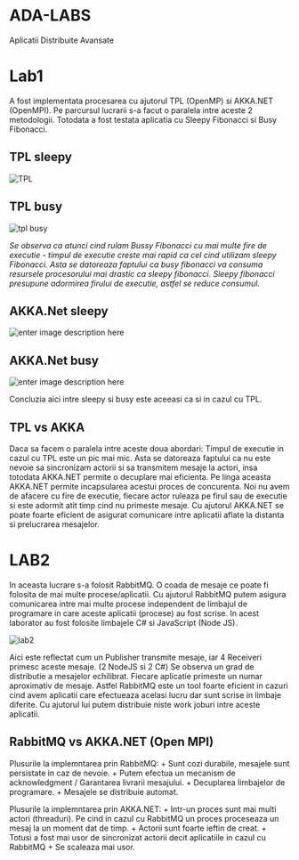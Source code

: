 # ADA-LABS
Aplicatii Distribuite Avansate

# Lab1
A fost implementata procesarea cu ajutorul TPL (OpenMP) si AKKA.NET (OpenMPI). Pe parcursul lucrarii s-a facut o paralela intre aceste 2 metodologii. Totodata a fost testata aplicatia cu Sleepy Fibonacci si Busy Fibonacci.

## TPL sleepy

![TPL](https://scontent.fkiv5-1.fna.fbcdn.net/v/t1.15752-9/100063783_1204216053243009_1698840568374755328_n.png?_nc_cat=107&_nc_sid=b96e70&_nc_eui2=AeFSNdRVgQ1tSOJ14CkEXa7XaGP6Tj_O81xoY_pOP87zXGC2Q3BEjcawTr4boLQaOJTSSG2k7fochPNfMCjPNWVF&_nc_ohc=GtK_rXWTo48AX_h6CP8&_nc_ht=scontent.fkiv5-1.fna&oh=de7c6144fb2da5d680e53a68fd3e7f02&oe=5EF7ACF5)

## TPL busy
![tpl busy](https://scontent.fkiv5-1.fna.fbcdn.net/v/t1.15752-9/99310854_1659509620869272_8812033866341548032_n.png?_nc_cat=104&_nc_sid=b96e70&_nc_eui2=AeGsAm4AP5zMjO_4hVFjFnJzPvDQAlTQ3pw-8NACVNDenEIv06yTF8XN5U8KXhqXQeYjyr5DtANELWFpmrkX4-Iz&_nc_ohc=bylriR5xu4IAX_ZdFQL&_nc_ht=scontent.fkiv5-1.fna&oh=f34de81a9c3ccfc40e466623c90ac596&oe=5EF7AD5C)

*Se observa ca atunci cind rulam Bussy Fibonacci cu mai multe fire de executie - timpul de executie creste mai rapid ca cel cind utilizam sleepy Fibonacci. Asta se datoreaza faptului ca busy fibonacci va consuma resursele procesorului mai drastic ca sleepy fibonacci. Sleepy fibonacci presupune adormirea firului de executie, astfel se reduce consumul.*

## AKKA.Net sleepy

![enter image description here](https://scontent.fkiv5-1.fna.fbcdn.net/v/t1.15752-9/99277309_270468117406110_1783144699016511488_n.png?_nc_cat=107&_nc_sid=b96e70&_nc_eui2=AeEpZTcw_MPbLhYK4QAXmE-MtMp6lQPbf9G0ynqVA9t_0YvIFmqe6sVFEFXZhC5PBJdMyRbP_w4i5kui9MP3LHvc&_nc_ohc=aJAymchK6swAX8LmQ4l&_nc_ht=scontent.fkiv5-1.fna&oh=b9b61973a484989d5db61282369cbc06&oe=5EF8F069)


## AKKA.Net busy
![enter image description here](https://scontent.fkiv5-1.fna.fbcdn.net/v/t1.15752-9/99130321_257054945625483_7082160647424704512_n.png?_nc_cat=105&_nc_sid=b96e70&_nc_eui2=AeG7oqhbYE7LyFjb4En8SjdmGnUpvtjJfZwadSm-2Ml9nB2g4KPKkYs-UoXyd8P13OzwfN9RmfgD-Udn8srs6eRz&_nc_ohc=dPfNI2yu1QwAX9rFiRJ&_nc_ht=scontent.fkiv5-1.fna&oh=27dbc7b3fbfedd09cc88d23b1ba6f34d&oe=5EF72415)

Concluzia aici intre sleepy si busy este aceeasi ca si in cazul cu TPL.

## TPL vs AKKA

Daca sa facem o paralela intre aceste doua abordari: Timpul de executie in cazul cu TPL este un pic mai mic. Asta se datoreaza faptului ca nu este nevoie sa sincronizam actorii si sa transmitem mesaje la actori, insa totodata AKKA.NET permite o decuplare mai eficienta. Pe linga aceasta AKKA.NET permite incapsularea acestui proces de concurenta. Noi nu avem de afacere cu fire de executie, fiecare actor ruleaza pe firul sau de executie si este adormit atit timp cind nu primeste mesaje. Cu ajutorul AKKA.NET se poate foarte eficient de asigurat comunicare intre aplicatii aflate la distanta si prelucrarea mesajelor.


# LAB2

In aceasta lucrare s-a folosit RabbitMQ. O coada de mesaje ce poate fi folosita de mai multe procese/aplicatii. Cu ajutorul RabbitMQ putem asigura comunicarea intre mai multe procese independent de limbajul de programare in care aceste aplicatii (procese) au fost scrise. In acest laborator au fost folosite limbajele C# si JavaScript (Node JS).

![lab2](https://scontent.fkiv5-1.fna.fbcdn.net/v/t1.15752-9/100597991_1113288285701188_8732611133535420416_n.png?_nc_cat=101&_nc_sid=b96e70&_nc_eui2=AeF_PJcXg5LkUuIjD85r9bdc1JAiucGXKS_UkCK5wZcpLxcAWrhboC2RPf0tAjSf3xWq63kbI8PdatmkKw_aqlxu&_nc_ohc=Ox8P5y2Ami8AX_z_zKs&_nc_ht=scontent.fkiv5-1.fna&oh=d0c29952d79ea89cc5f74c528099a9c6&oe=5EF6017A)

Aici este reflectat cum un Publisher transmite mesaje, iar 4 Receiveri primesc aceste mesaje. (2 NodeJS si 2 C#)
Se observa un grad de distributie a mesajelor echilibrat. Fiecare aplicatie primeste un numar aproximativ de mesaje.
Astfel RabbitMQ este un tool foarte eficient in cazuri cind avem aplicatii care efectueaza acelasi lucru dar sunt scrise in limbaje diferite. Cu ajutorul lui putem distribuie niste work joburi intre aceste aplicatii.

## RabbitMQ vs AKKA.NET (Open MPI)

Plusurile la implemntarea prin RabbitMQ:
	+ Sunt cozi durabile, mesajele sunt persistate in caz de nevoie. 
	+ Putem efectua un mecanism de acknowledgment / Garantarea livrarii mesajului.
	+ Decuplarea limbajelor de programare.
	+ Mesajele se distribuie automat.
	
Plusurile la implemntarea prin AKKA.NET:
	+ Intr-un proces sunt mai multi actori (threaduri). Pe cind in cazul cu RabbitMQ un proces proceseaza un mesaj la un moment dat de timp.
	+ Actorii sunt foarte ieftin de creat.
	+ Totusi a fost mai usor de sincronizat actorii decit aplicatiile in cazul cu RabbitMQ
	+ Se scaleaza mai usor.


